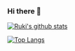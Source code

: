 ### Hi there 👋

[![Ruki's github stats](https://github-readme-stats.vercel.app/api?username=yoshiya0503&count_private=true&show_icons=true)](https://github.com/yoshiya0503)

[![Top Langs](https://github-readme-stats.vercel.app/api/top-langs/?username=yoshiya0503&hide=php)](https://github.com/yoshiya0503)

<!--
**yoshiya0503/yoshiya0503** is a ✨ _special_ ✨ repository because its `README.md` (this file) appears on your GitHub profile.

Here are some ideas to get you started:

- 🔭 I’m currently working on ...
- 🌱 I’m currently learning ...
- 👯 I’m looking to collaborate on ...
- 🤔 I’m looking for help with ...
- 💬 Ask me about ...
- 📫 How to reach me: ...
- 😄 Pronouns: ...
- ⚡ Fun fact: ...
-->
